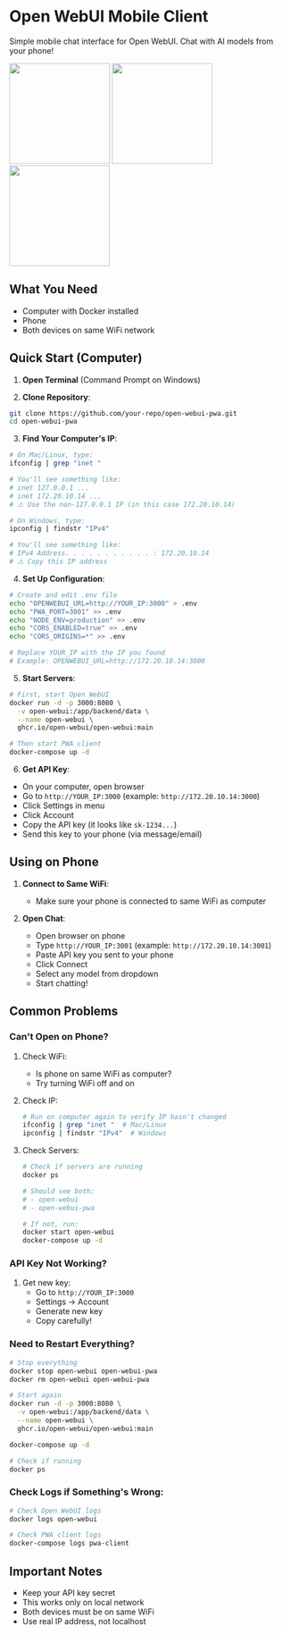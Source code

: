 # Open WebUI Mobile Client

Simple mobile chat interface for Open WebUI. Chat with AI models from your phone!

<p float="left">
  <img src="https://github.com/user-attachments/assets/af51a65c-de6a-4be1-909e-6947074efb4f" width=180" />
  <img src="https://github.com/user-attachments/assets/6a7f843b-28f9-470f-ae25-c936a4f921bf" width="180" /> 
  <img src="https://github.com/user-attachments/assets/6d67f710-44d3-4d21-a6b2-c93f963cfe43" width="180" />
</p>

## What You Need
- Computer with Docker installed
- Phone
- Both devices on same WiFi network

## Quick Start (Computer)

1. **Open Terminal** (Command Prompt on Windows)

2. **Clone Repository**:
```bash
git clone https://github.com/your-repo/open-webui-pwa.git
cd open-webui-pwa
```

3. **Find Your Computer's IP**:
```bash
# On Mac/Linux, type:
ifconfig | grep "inet "

# You'll see something like:
# inet 127.0.0.1 ...
# inet 172.20.10.14 ...
# ⚠️ Use the non-127.0.0.1 IP (in this case 172.20.10.14)

# On Windows, type:
ipconfig | findstr "IPv4"

# You'll see something like:
# IPv4 Address. . . . . . . . . . . : 172.20.10.14
# ⚠️ Copy this IP address
```

4. **Set Up Configuration**:
```bash
# Create and edit .env file
echo "OPENWEBUI_URL=http://YOUR_IP:3000" > .env
echo "PWA_PORT=3001" >> .env
echo "NODE_ENV=production" >> .env
echo "CORS_ENABLED=true" >> .env
echo "CORS_ORIGINS=*" >> .env

# Replace YOUR_IP with the IP you found
# Example: OPENWEBUI_URL=http://172.20.10.14:3000
```

5. **Start Servers**:
```bash
# First, start Open WebUI
docker run -d -p 3000:8080 \
  -v open-webui:/app/backend/data \
  --name open-webui \
  ghcr.io/open-webui/open-webui:main

# Then start PWA client
docker-compose up -d
```

6. **Get API Key**:
- On your computer, open browser
- Go to `http://YOUR_IP:3000` (example: `http://172.20.10.14:3000`)
- Click Settings in menu
- Click Account
- Copy the API key (it looks like `sk-1234...`)
- Send this key to your phone (via message/email)

## Using on Phone

1. **Connect to Same WiFi**:
   - Make sure your phone is connected to same WiFi as computer

2. **Open Chat**:
   - Open browser on phone
   - Type `http://YOUR_IP:3001` (example: `http://172.20.10.14:3001`)
   - Paste API key you sent to your phone
   - Click Connect
   - Select any model from dropdown
   - Start chatting!

## Common Problems

### Can't Open on Phone?
1. Check WiFi:
   - Is phone on same WiFi as computer?
   - Try turning WiFi off and on

2. Check IP:
   ```bash
   # Run on computer again to verify IP hasn't changed
   ifconfig | grep "inet "  # Mac/Linux
   ipconfig | findstr "IPv4"  # Windows
   ```

3. Check Servers:
   ```bash
   # Check if servers are running
   docker ps
   
   # Should see both:
   # - open-webui
   # - open-webui-pwa
   
   # If not, run:
   docker start open-webui
   docker-compose up -d
   ```

### API Key Not Working?
1. Get new key:
   - Go to `http://YOUR_IP:3000`
   - Settings -> Account
   - Generate new key
   - Copy carefully!

### Need to Restart Everything?
```bash
# Stop everything
docker stop open-webui open-webui-pwa
docker rm open-webui open-webui-pwa

# Start again
docker run -d -p 3000:8080 \
  -v open-webui:/app/backend/data \
  --name open-webui \
  ghcr.io/open-webui/open-webui:main

docker-compose up -d

# Check if running
docker ps
```

### Check Logs if Something's Wrong:
```bash
# Check Open WebUI logs
docker logs open-webui

# Check PWA client logs
docker-compose logs pwa-client
```

## Important Notes
- Keep your API key secret
- This works only on local network
- Both devices must be on same WiFi
- Use real IP address, not localhost
